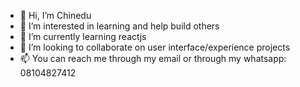- 👋 Hi, I’m Chinedu
- 👀 I’m interested in learning and help build others
- 🌱 I’m currently learning reactjs
- 💞️ I’m looking to collaborate on user interface/experience projects
- 📫 You can reach me through my email or through my whatsapp: 08104827412

<!---
naedum/naedum is a ✨ special ✨ repository because its `README.md` (this file) appears on your GitHub profile.
You can click the Preview link to take a look at your changes.
--->
